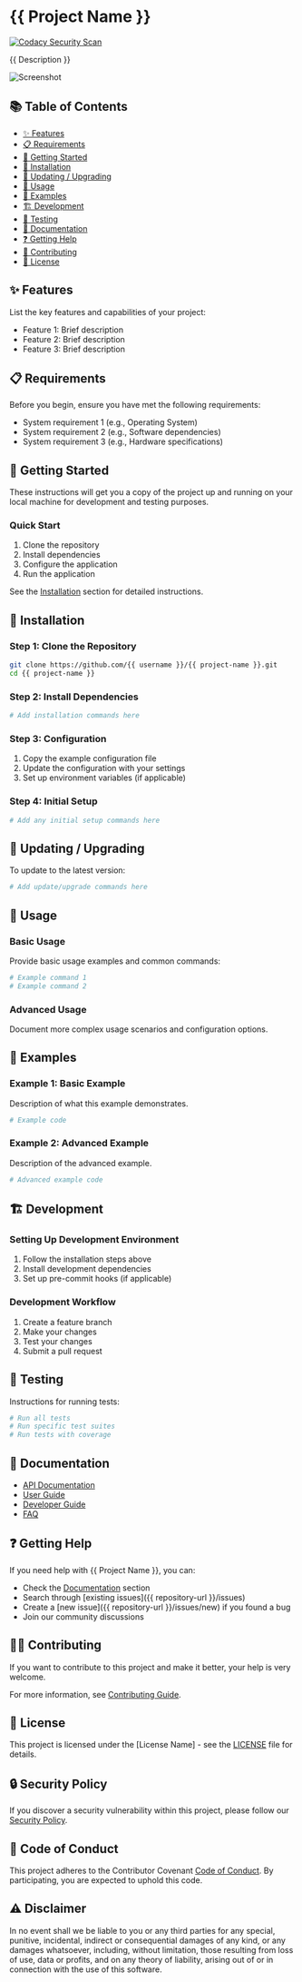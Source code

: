 # {{ Project Name }}

[![Codacy Security Scan](https://github.com/erdaltsksn/new-project/actions/workflows/security-scan.yml/badge.svg)](https://github.com/erdaltsksn/new-project/actions/workflows/security-scan.yml)

{{ Description }}

![Screenshot](assets/screenshot.png)

## 📚 Table of Contents

- [✨ Features](#-features)
- [📋 Requirements](#-requirements)
- [🏁 Getting Started](#-getting-started)
- [🔧 Installation](#-installation)
- [🔄 Updating / Upgrading](#-updating--upgrading)
- [📝 Usage](#-usage)
- [🧪 Examples](#-examples)
- [🏗️ Development](#️-development)
- [🧪 Testing](#-testing)
- [📖 Documentation](#-documentation)
- [❓ Getting Help](#-getting-help)
- [🤝 Contributing](#-contributing)
- [📝 License](#-license)

## ✨ Features

List the key features and capabilities of your project:

- Feature 1: Brief description
- Feature 2: Brief description
- Feature 3: Brief description

## 📋 Requirements

Before you begin, ensure you have met the following requirements:

- System requirement 1 (e.g., Operating System)
- System requirement 2 (e.g., Software dependencies)
- System requirement 3 (e.g., Hardware specifications)

## 🏁 Getting Started

These instructions will get you a copy of the project up and running on your local machine for development and testing purposes.

### Quick Start

1. Clone the repository
2. Install dependencies
3. Configure the application
4. Run the application

See the [Installation](#-installation) section for detailed instructions.

## 🔧 Installation

### Step 1: Clone the Repository

```bash
git clone https://github.com/{{ username }}/{{ project-name }}.git
cd {{ project-name }}
```

### Step 2: Install Dependencies

```bash
# Add installation commands here
```

### Step 3: Configuration

1. Copy the example configuration file
2. Update the configuration with your settings
3. Set up environment variables (if applicable)

### Step 4: Initial Setup

```bash
# Add any initial setup commands here
```

## 🔄 Updating / Upgrading

To update to the latest version:

```bash
# Add update/upgrade commands here
```

## 📝 Usage

### Basic Usage

Provide basic usage examples and common commands:

```bash
# Example command 1
# Example command 2
```

### Advanced Usage

Document more complex usage scenarios and configuration options.

## 🧪 Examples

### Example 1: Basic Example

Description of what this example demonstrates.

```bash
# Example code
```

### Example 2: Advanced Example

Description of the advanced example.

```bash
# Advanced example code
```

## 🏗️ Development

### Setting Up Development Environment

1. Follow the installation steps above
2. Install development dependencies
3. Set up pre-commit hooks (if applicable)

### Development Workflow

1. Create a feature branch
2. Make your changes
3. Test your changes
4. Submit a pull request

## 🧪 Testing

Instructions for running tests:

```bash
# Run all tests
# Run specific test suites
# Run tests with coverage
```

## 📖 Documentation

- [API Documentation](link-to-api-docs)
- [User Guide](link-to-user-guide)
- [Developer Guide](link-to-dev-guide)
- [FAQ](link-to-faq)

## ❓ Getting Help

If you need help with {{ Project Name }}, you can:

- Check the [Documentation](#-documentation) section
- Search through [existing issues]({{ repository-url }}/issues)
- Create a [new issue]({{ repository-url }}/issues/new) if you found a bug
- Join our community discussions

## 🤝🏽 Contributing

If you want to contribute to this project and make it better, your help is very
welcome.

For more information, see [Contributing Guide](https://github.com/erdaltsksn/.github/blob/main/CONTRIBUTING.md).

## 📝 License

This project is licensed under the [License Name] - see the [LICENSE](LICENSE) file for details.

## 🔒 Security Policy

If you discover a security vulnerability within this project, please follow our
[Security Policy](https://github.com/erdaltsksn/.github/blob/main/SECURITY.md).

## 📜 Code of Conduct

This project adheres to the Contributor Covenant [Code of Conduct](https://github.com/erdaltsksn/.github/blob/main/CODE_OF_CONDUCT.md).
By participating, you are expected to uphold this code.

## ⚠️ Disclaimer

In no event shall we be liable to you or any third parties for any special,
punitive, incidental, indirect or consequential damages of any kind, or any
damages whatsoever, including, without limitation, those resulting from loss of
use, data or profits, and on any theory of liability, arising out of or in
connection with the use of this software.